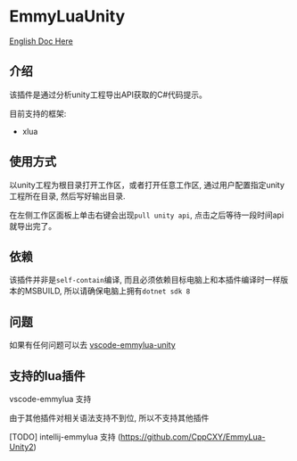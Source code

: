 # EmmyLuaUnity

[English Doc Here](README_EN.md)

## 介绍

该插件是通过分析unity工程导出API获取的C#代码提示。

目前支持的框架:
- xlua

## 使用方式

以unity工程为根目录打开工作区，或者打开任意工作区, 通过用户配置指定unity工程所在目录, 然后写好输出目录.

在左侧工作区面板上单击右键会出现`pull unity api`, 点击之后等待一段时间api就导出完了。

## 依赖

该插件并非是`self-contain`编译, 而且必须依赖目标电脑上和本插件编译时一样版本的MSBUILD, 所以请确保电脑上拥有`dotnet sdk 8`

## 问题

如果有任何问题可以去 [vscode-emmylua-unity](https://github.com/CppCXY/VSCode-EmmyLua-Unity)

## 支持的lua插件

vscode-emmylua 支持

由于其他插件对相关语法支持不到位, 所以不支持其他插件

[TODO] intellij-emmylua 支持 (https://github.com/CppCXY/EmmyLua-Unity2)
